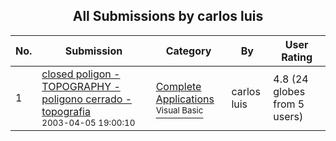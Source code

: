 ﻿<div align="center">

## All Submissions by carlos luis

</div>

No.  | Submission | Category | By   | User Rating
---- | ---------- | -------- | ---- | -----------
1 | [closed poligon \- TOPOGRAPHY \- poligono cerrado \- topografia<br /><sup>2003-04-05 19:00:10</sup>](https://github.com/Planet-Source-Code/carlos-luis-closed-poligon-topography-poligono-cerrado-topografia__1-44449) | [Complete Applications<br /><sup>Visual Basic</sup>](../ByCategory/complete-applications__1-27.md) | carlos luis | 4.8 (24 globes from 5 users)
